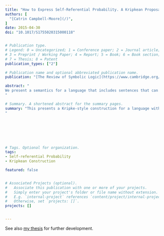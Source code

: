 ```yaml
---
title: "How to Express Self-Referential Probability. A Kripkean Proposal"
authors: [
  "[Catrin Campbell-Moore](/)",
]
date: 2015-04-30
doi: "10.1017/S1755020315000118"


# Publication type.
# Legend: 0 = Uncategorized; 1 = Conference paper; 2 = Journal article;
# 3 = Preprint / Working Paper; 4 = Report; 5 = Book; 6 = Book section;
# 7 = Thesis; 8 = Patent
publication_types: ["2"]

# Publication name and optional abbreviated publication name.
publication: "[The Review of Symbolic Logic](https://www.cambridge.org/core/journals/review-of-symbolic-logic)"

abstract: "
We present a semantics for a language that includes sentences that can talk about their own probabilities. This semantics applies a fixed point construction to possible world style structures. One feature of the construction is that some sentences only have their probability given as a range of values. We develop a corresponding axiomatic theory and show by a canonical model construction that it is complete in the presence of the ω-rule. By considering this semantics we argue that principles such as introspection, which lead to paradoxical contradictions if naively formulated, should be expressed by using a truth predicate to do the job of quotation and disquotation and observe that in the case of introspection the principle is then consistent.
"

# Summary. A shortened abstract for the summary pages.
summary: "This presents a Kripke-style construction for a language with self-referential probability as well as an ω-complete axiomatisation. It also follows Stern in arguing that principles like introspection should be formulated using a truth predicate.
"







# Tags. Optional for organization.
tags:
- Self-referential Probability
- Kripkean Construction

featured: false


# Associated Projects (optional).
#   Associate this publication with one or more of your projects.
#   Simply enter your project's folder or file name without extension.
#   E.g. `internal-project` references `content/project/internal-project/index.md`.
#   Otherwise, set `projects: []`.
projects: []


---
```

See also [my thesis](/publication/2016-phd) for further development.

